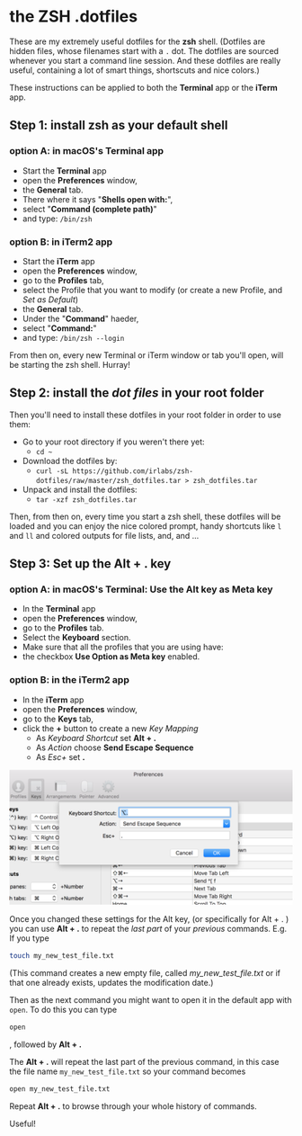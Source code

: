 # the ZSH .dotfiles

These are my extremely useful dotfiles for the **zsh** shell.
(Dotfiles are hidden files, whose filenames start with a `.` dot. The dotfiles are sourced whenever you start a command line session. And these dotfiles are really useful, containing a lot of smart things, shortscuts and nice colors.)

These instructions can be applied to both the **Terminal** app or the **iTerm** app.

## Step 1: install **zsh** as your default shell

### option A: in macOS's **Terminal** app

- Start the **Terminal** app
- open the **Preferences** window,
- the **General** tab.
- There where it says "**Shells open with:**",
- select "**Command (complete path)**"
- and type: `/bin/zsh`

### option B: in **iTerm2** app

- Start the **iTerm** app
- open the **Preferences** window,
- go to the **Profiles** tab,
- select the Profile that you want to modify (or create a new Profile, and *Set as Default*)
- the **General** tab.
- Under the "**Command**" haeder,
- select "**Command:**"
- and type: `/bin/zsh --login`

From then on, every new Terminal or iTerm window or tab you'll open, will be starting the zsh shell. Hurray!

## Step 2: install the *dot files* in your root folder

Then you'll need to install these dotfiles in your root folder in order to use them:

- Go to your root directory if you weren't there yet:
	- `cd ~`
- Download the dotfiles by:
	- `curl -sL https://github.com/irlabs/zsh-dotfiles/raw/master/zsh_dotfiles.tar > zsh_dotfiles.tar`
- Unpack and install the dotfiles:
	- `tar -xzf zsh_dotfiles.tar`
	
Then, from then on, every time you start a zsh shell, these dotfiles will be loaded and you can enjoy the nice colored prompt, handy shortcuts like `l` and `ll` and colored outputs for file lists, and, and ...

## Step 3: Set up the **Alt + .** key

### option A: in macOS's **Terminal**: Use the Alt key as Meta key

- In the **Terminal** app
- open the **Preferences** window,
- go to the **Profiles** tab.
- Select the **Keyboard** section.
- Make sure that all the profiles that you are using have:
- the checkbox **Use Option as Meta key** enabled.

### option B: in the **iTerm2** app

- In the **iTerm** app
- open the **Preferences** window,
- go to the **Keys** tab,
- click the **+** button to create a new *Key Mapping*
	- As *Keyboard Shortcut* set **Alt + .**
	- As *Action* choose **Send Escape Sequence** 
	- As *Esc+* set **.**

![iTerm Key Mapping Settings](images/iTermAltDotSettings.png)

Once you changed these settings for the Alt key, (or specifically for Alt + . ) you can use **Alt + .** to repeat the *last part* of your *previous* commands. E.g. If you type

```zsh
touch my_new_test_file.txt
```

(This command creates a new empty file, called _my_new_test_file.txt_ or if that one already exists, updates the modification date.)

Then as the next command you might want to open it in the default app with `open`. To do this you can type

```zsh
open 
```

, followed by **Alt + .**

The **Alt + .** will repeat the last part of the previous command, in this case the file name `my_new_test_file.txt` so your command becomes

```zsh
open my_new_test_file.txt
```

Repeat **Alt + .** to browse through your whole history of commands.

Useful!
